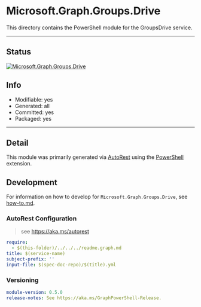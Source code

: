 <!-- region Generated -->
# Microsoft.Graph.Groups.Drive
This directory contains the PowerShell module for the GroupsDrive service.

---
## Status
[![Microsoft.Graph.Groups.Drive](https://img.shields.io/powershellgallery/v/Microsoft.Graph.Groups.Drive.svg?style=flat-square&label=Microsoft.Graph.Groups.Drive "Microsoft.Graph.Groups.Drive")](https://www.powershellgallery.com/packages/Microsoft.Graph.Groups.Drive/)

## Info
- Modifiable: yes
- Generated: all
- Committed: yes
- Packaged: yes

---
## Detail
This module was primarily generated via [AutoRest](https://github.com/Azure/autorest) using the [PowerShell](https://github.com/Azure/autorest.powershell) extension.

## Development
For information on how to develop for `Microsoft.Graph.Groups.Drive`, see [how-to.md](how-to.md).
<!-- endregion -->

### AutoRest Configuration

> see https://aka.ms/autorest

``` yaml
require:
  - $(this-folder)/../../../readme.graph.md
title: $(service-name)
subject-prefix: ''
input-file: $(spec-doc-repo)/$(title).yml
```
### Versioning

``` yaml
module-version: 0.5.0
release-notes: See https://aka.ms/GraphPowerShell-Release.
```
